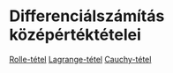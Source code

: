 # Differenciálszámítás középértéktételei

[Rolle-tétel](rolle-tetel.md)
[Lagrange-tétel](lagrange-tetel.md)
[Cauchy-tétel](cauchy-tetel.md)
